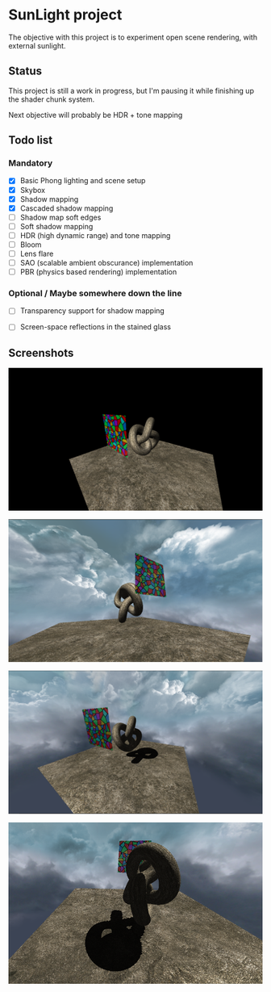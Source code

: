 # SunLight project

The objective with this project is to experiment open scene rendering, with external sunlight.

## Status

This project is still a work in progress, but I'm pausing it while finishing up the shader chunk system.

Next objective will probably be HDR + tone mapping 

## Todo list

### Mandatory
- [X] Basic Phong lighting and scene setup
- [X] Skybox
- [X] Shadow mapping
- [X] Cascaded shadow mapping
- [ ] Shadow map soft edges
- [ ] Soft shadow mapping
- [ ] HDR (high dynamic range) and tone mapping
- [ ] Bloom
- [ ] Lens flare
- [ ] SAO (scalable ambient obscurance) implementation
- [ ] PBR (physics based rendering) implementation

### Optional / Maybe somewhere down the line
- [ ] Transparency support for shadow mapping
- [ ] Screen-space reflections in the stained glass


## Screenshots

![Screenshot](../../Screenshots/SunLight/BasicLighting.png?raw=true "Basic phong lighting and scene setup")

![Screenshot](../../Screenshots/SunLight/Skybox.png?raw=true "Skybox added to the scene")

![Screenshot](../../Screenshots/SunLight/ShadowMap.png?raw=true "Shadow maps implemented and added to the scene")

![Screenshot](../../Screenshots/SunLight/CascadedShadowMap.png?raw=true "Cascaded shadow maps implemented and added to the scene")
